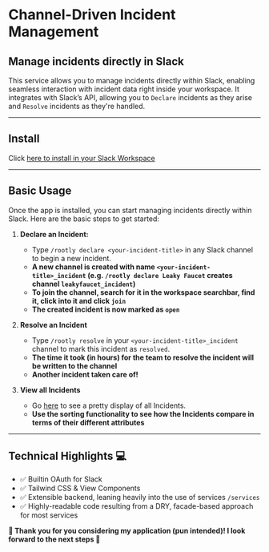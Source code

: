 # Channel-Driven Incident Management

## Manage incidents directly in Slack

This service allows you to manage incidents directly within Slack, enabling seamless interaction with incident data right inside your workspace. It integrates with Slack’s API, allowing you to `Declare` incidents as they arise and `Resolve` incidents as they're handled.

---

## Install

Click [here to install in your Slack Workspace](https://slack.com/oauth/v2/authorize?client_id=8574621697570.8575781185571&scope=commands,channels:manage,groups:write,im:write,mpim:write&user_scope=)

---

## Basic Usage

Once the app is installed, you can start managing incidents directly within Slack. Here are the basic steps to get started:

1. **Declare an Incident:**
   - Type `/rootly declare <your-incident-title>` in any Slack channel to begin a new incident.
    - **A new channel is created with name `<your-incident-title>_incident` (e.g. `/rootly declare Leaky Faucet` creates channel `leakyfaucet_incident`)**
    - **To join the channel, search for it in the workspace searchbar, find it, click into it and click `join`**
    - **The created incident is now marked as `open`**
   
2. **Resolve an Incident**
   - Type `/rootly resolve` in your `<your-incident-title>_incident` channel to mark this incident as `resolved`.
    - **The time it took (in hours) for the team to resolve the incident will be written to the channel**
    - **Another incident taken care of!**

3. **View all Incidents**
    - Go [here](https://slack-channel-incident-bot.onrender.com/incidents) to see a pretty display of all Incidents.
     - **Use the sorting functionality to see how the Incidents compare in terms of their different attributes**
     
---

## Technical Highlights 💻

- ✅ Builtin OAuth for Slack
- ✅ Tailwind CSS & View Components
- ✅ Extensible backend, leaning heavily into the use of services `/services`
- ✅ Highly-readable code resulting from a DRY, facade-based approach for most services

**🚀 Thank you for you considering my application (pun intended)! I look forward to the next steps 🚀**